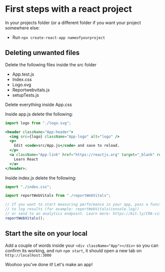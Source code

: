 # First steps with a react project

In your projects folder (or a different folder if you want your project somewhere else:

- Run `npx create-react-app nameofyourproject`


## Deleting unwanted files 

Delete the following files inside the src folder

- App.test.js
- Index.css
- Logo.svg
- Reportwebvitals.js
- setupTests.js

Delete everything inside App.css

Inside app.js delete the following:

```jsx
import logo from "./logo.svg";
```

```jsx
<header className="App-header">
  <img src={logo} className="App-logo" alt="logo" />
  <p>
    Edit <code>src/App.js</code> and save to reload.
  </p>
  <a className="App-link" href="https://reactjs.org" target="_blank" rel="noopener noreferrer">
    Learn React
  </a>
</header>;
```

Inside index.js delete the following:

```js
import "./index.css";
```

```jsx
import reportWebVitals from "./reportWebVitals";
```

```jsx
// If you want to start measuring performance in your app, pass a function
// to log results (for example: reportWebVitals(console.log))
// or send to an analytics endpoint. Learn more: https://bit.ly/CRA-vitals
reportWebVitals();
```


## Start the site on your local

Add a couple of words inside your `<div className="App"></div>` so you can confirm its working, and run `npm start`, it should open a new tab on `http://localhost:3000`

Woohoo you've done it! Let's make an app!

